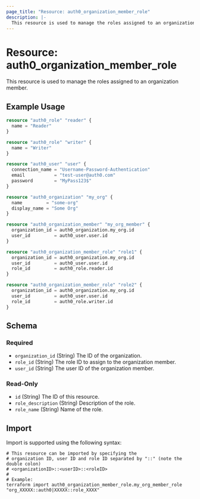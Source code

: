 ```yaml
---
page_title: "Resource: auth0_organization_member_role"
description: |-
  This resource is used to manage the roles assigned to an organization member.
---
```


# Resource: auth0_organization_member_role

This resource is used to manage the roles assigned to an organization member.

## Example Usage

```terraform
resource "auth0_role" "reader" {
  name = "Reader"
}

resource "auth0_role" "writer" {
  name = "Writer"
}

resource "auth0_user" "user" {
  connection_name = "Username-Password-Authentication"
  email           = "test-user@auth0.com"
  password        = "MyPass123$"
}

resource "auth0_organization" "my_org" {
  name         = "some-org"
  display_name = "Some Org"
}

resource "auth0_organization_member" "my_org_member" {
  organization_id = auth0_organization.my_org.id
  user_id         = auth0_user.user.id
}

resource "auth0_organization_member_role" "role1" {
  organization_id = auth0_organization.my_org.id
  user_id         = auth0_user.user.id
  role_id         = auth0_role.reader.id
}

resource "auth0_organization_member_role" "role2" {
  organization_id = auth0_organization.my_org.id
  user_id         = auth0_user.user.id
  role_id         = auth0_role.writer.id
}
```

<!-- schema generated by tfplugindocs -->
## Schema

### Required

- `organization_id` (String) The ID of the organization.
- `role_id` (String) The role ID to assign to the organization member.
- `user_id` (String) The user ID of the organization member.

### Read-Only

- `id` (String) The ID of this resource.
- `role_description` (String) Description of the role.
- `role_name` (String) Name of the role.

## Import

Import is supported using the following syntax:

```shell
# This resource can be imported by specifying the
# organization ID, user ID and role ID separated by "::" (note the double colon)
# <organizationID>::<userID>::<roleID>
#
# Example:
terraform import auth0_organization_member_role.my_org_member_role "org_XXXXX::auth0|XXXXX::role_XXXX"
```
